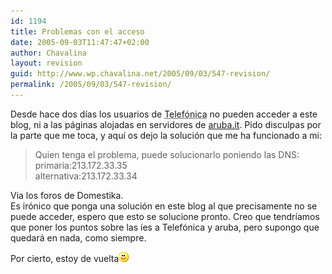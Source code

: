 ```yaml
---
id: 1194
title: Problemas con el acceso
date: 2005-09-03T11:47:47+02:00
author: Chavalina
layout: revision
guid: http://www.wp.chavalina.net/2005/09/03/547-revision/
permalink: /2005/09/03/547-revision/
---
```

Desde hace dos d&iacute;as los usuarios de <acronym title="Timof&oacute;nica">Telef&oacute;nica</acronym> no pueden acceder a este blog, ni a las páginas alojadas en servidores de <a href="http://www.aruba.it" target="_blank">aruba.it</a>. Pido disculpas por la parte que me toca, y aqu&iacute; os dejo la soluci&oacute;n que me ha funcionado a mi:

> Quien tenga el problema, puede solucionarlo poniendo las DNS:  
> primaria:213.172.33.35  
> alternativa:213.172.33.34

Via los foros de Domestika.  
Es ir&oacute;nico que ponga una soluci&oacute;n en este blog al que precisamente no se puede acceder, espero que esto se solucione pronto. Creo que tendr&iacute;amos que poner los puntos sobre las &iacute;es a Telef&oacute;nica y aruba, pero supongo que quedará en nada, como siempre.

Por cierto, estoy de vuelta![emo](/imagenes/emoticonos/sonrisa.gif)